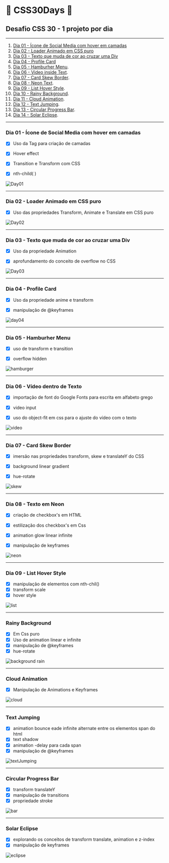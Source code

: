 # 🚀 CSS30Days 🚀
## Desafio CSS 30 - 1 projeto por dia

---

1. [Dia 01 - Ícone de Social Media com hover em camadas](https://github.com/diegobaena89/CSS30Days/tree/main/01day_CSS%203D%20Layered%20Social%20Media%20Icon%20Hover%20Effects "Dia 01 - Ícone de Social Media com hover em camadas")
2. [Dia 02 - Loader Animado em CSS puro](https://github.com/diegobaena89/CSS30Days/tree/main/02Day_Animate%20Loader "Dia 02 - Loader Animado em CSS puro")
3. [Dia 03 - Texto que muda de cor ao cruzar uma Div](https://github.com/diegobaena89/CSS30Days/tree/main/03Day_Text%20Change%20Color%20DIV "Dia 03 - Texto que muda de cor ao cruzar uma Div")
4. [Dia 04 - Profile Card](https://github.com/diegobaena89/CSS30Days/tree/main/04Day_Profile%20Card "Dia 04 - Profile Card")
5. [Dia 05 - Hamburher Menu](https://github.com/diegobaena89/CSS30Days/tree/main/05Day_hamburguer%20menu "Dia 05 - Hamburher Menu").
6. [Dia 06 - Video inside Text](https://raw.githubusercontent.com/diegobaena89/CSS30Days/main/06Day%20-%20Video%20inside%20Text/athens3.gif "Dia 06 - Video Inside Text").
7. [Dia 07 - Card Skew Border](https://raw.githubusercontent.com/diegobaena89/CSS30Days/main/07Day%20-%20Card%20Skewed%20Border/skew.gif "Dia 07 - Card Skew Border").
8. [Dia 08 - Neon Text](https://github.com/diegobaena89/CSS30Days/blob/main/08Day%20-%20Texto%20Neon/readme.md "Dia 08 - Neon Text").
9. [Dia 09 - List Hover Style](https://github.com/diegobaena89/CSS30Days/blob/main/09Day%20-%20Hover%20List%20Style/readme.md "Dia 09 - List Hover Style").
10. [Dia 10 - Rainy Background](https://github.com/diegobaena89/CSS30Days/tree/main/10Day%20-%20Rainy%20Background "Dia 10 - Rainy Background").
11. [Dia 11 - Cloud Animation](https://github.com/diegobaena89/CSS30Days/tree/main/11Day%20-%20Coud%20Animation "Dia 11 - Cloud Animation").
12. [Dia 12 - Text Jumping](https://github.com/diegobaena89/CSS30Days/blob/main/Day12%20-%20Text%20Jumping/readme.md "Dia 12 - Text Jumping").
13. [Dia 13 - Circular Progress Bar](https://github.com/diegobaena89/CSS30Days/tree/main/13Day%20-%20Pure%20CSS%20Circular%20Progress%20Bar "Dia 13 - Circular Progress Bar").
11. [Dia 14 - Solar Eclipse](https://github.com/diegobaena89/CSS30Days/tree/main/14Day%20-%20Solar%20Eclipse "Dia 14 - Solar Eclipse").




---

### Dia 01 - Ícone de Social Media com hover em camadas

- [x] Uso da Tag <span> para criação de camadas
- [x] Hover effect
- [x] Transition e Transform com CSS
- [x] nth-child( )
  
 
 ![Day01](https://raw.githubusercontent.com/diegobaena89/CSS30Days/main/01day_CSS%203D%20Layered%20Social%20Media%20Icon%20Hover%20Effects/day01.gif)

---

### Dia 02 - Loader Animado em CSS puro

- [x] Uso das propriedades Transform, Animate e Translate em CSS puro
      
 
 ![Day02](https://raw.githubusercontent.com/diegobaena89/CSS30Days/main/02Day_Animate%20Loader/day02.gif)

---

### Dia 03 - Texto que muda de cor ao cruzar uma Div

- [x] Uso da propriedade Animation
- [x] aprofundamento do conceito de overflow no CSS
    
    
![Day03](https://raw.githubusercontent.com/diegobaena89/CSS30Days/main/03Day_Text%20Change%20Color%20DIV/day03.gif)

---

### Dia 04 - Profile Card

- [x] Uso da propriedade anime e transform
- [x] manipulação de @keyframes
      
      
![day04](https://raw.githubusercontent.com/diegobaena89/CSS30Days/main/04Day_Profile%20Card/card.gif)

---

### Dia 05 - Hamburher Menu

- [x] uso de transform e transition
- [x] overflow hidden  
   
   
![hamburger](https://raw.githubusercontent.com/diegobaena89/CSS30Days/main/05Day_hamburguer%20menu/menu.gif)

---

### Dia 06 - Vídeo dentro de Texto

- [x] importação de font do Google Fonts para escrita em alfabeto grego
- [x] video input
- [x] uso do object-fit em css para o ajuste do vídeo com o texto
      
      
![video](https://github.com/diegobaena89/CSS30Days/tree/main/06Day%20-%20Video%20inside%20Text)

---

### Dia 07 - Card Skew Border

- [x] imersão nas propriedades transform, skew e translateY do CSS
- [x] background linear gradient
- [x] hue-rotate


![skew](https://raw.githubusercontent.com/diegobaena89/CSS30Days/main/07Day%20-%20Card%20Skewed%20Border/skew.gif)

---

### Dia 08 - Texto em Neon

- [x] criação de checkbox's em HTML
- [x] estilização dos checkbox's em Css 
- [x] animation glow linear infinite
- [x] manipulação de keyframes
    
    
![neon](https://raw.githubusercontent.com/diegobaena89/CSS30Days/main/08Day%20-%20Texto%20Neon/glowing.gif)

---

### Dia 09 - List Hover Style

- [x] manipulação de elementos com nth-chil()
- [x] transform scale
- [x] hover style

![list](https://raw.githubusercontent.com/diegobaena89/CSS30Days/main/09Day%20-%20Hover%20List%20Style/hover.gif)

---

### Rainy Background

- [x] Em Css puro
- [x] Uso de animation linear e infinite
- [x] manipulação de @keyframes
- [x] hue-rotate

![background rain](https://raw.githubusercontent.com/diegobaena89/CSS30Days/main/10Day%20-%20Rainy%20Background/rainy.gif)

---

### Cloud Animation

- [x] Manipulação de Animations e Keyframes

![cloud](https://raw.githubusercontent.com/diegobaena89/CSS30Days/main/11Day%20-%20Coud%20Animation/cloud.gif)

---

### Text Jumping

- [x] animation bounce eade infinite alternate entre os elementos span do html
- [x] text shadow
- [x] animation -delay para cada span
- [x] manipulação de @keyframes

![textJumping](https://raw.githubusercontent.com/diegobaena89/CSS30Days/main/Day12%20-%20Text%20Jumping/text.gif)

---

### Circular Progress Bar

- [x] transform translateY
- [x] manipulação de transitions
- [x] propriedade stroke

![bar](https://raw.githubusercontent.com/diegobaena89/CSS30Days/main/13Day%20-%20Pure%20CSS%20Circular%20Progress%20Bar/bar.gif)

---

### Solar Eclipse

- [x] explorando os conceitos de transform translate, animation e z-index
- [x] manipulação de keyframes

![eclipse](https://raw.githubusercontent.com/diegobaena89/CSS30Days/main/14Day%20-%20Solar%20Eclipse/eclipse.gif)
